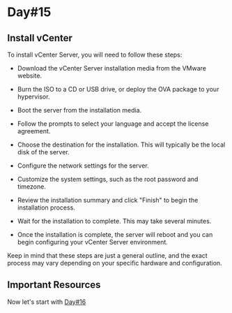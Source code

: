 # Day#15

## Install vCenter

To install vCenter Server, you will need to follow these steps:

+ Download the vCenter Server installation media from the VMware website.

+ Burn the ISO to a CD or USB drive, or deploy the OVA package to your hypervisor.

+ Boot the server from the installation media.

+ Follow the prompts to select your language and accept the license agreement.

+ Choose the destination for the installation. This will typically be the local disk of the server.

+ Configure the network settings for the server.

+ Customize the system settings, such as the root password and timezone.

+ Review the installation summary and click "Finish" to begin the installation process.

+ Wait for the installation to complete. This may take several minutes.

+ Once the installation is complete, the server will reboot and you can begin configuring your vCenter Server environment.

Keep in mind that these steps are just a general outline, and the exact process may vary depending on your specific hardware and configuration.

## Important Resources

Now let's start with [Day#16](Day%4016.md)
